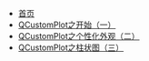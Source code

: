 * [首页](README "QCustomPlot使用手册")
* [QCustomPlot之开始（一）](zh-cn/QCustomPlot之开始（一） "QCustomPlot之开始（一）")
* [QCustomPlot之个性化外观（二）](zh-cn/QCustomPlot之个性化外观（二） "QCustomPlot之个性化外观（二）")
* [QCustomPlot之柱状图（三）](zh-cn/QCustomPlot之柱状图（三） "QCustomPlot之柱状图（三）")